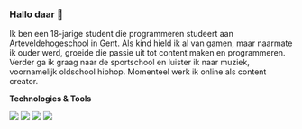 ### Hallo daar 👋

Ik ben een 18-jarige student die programmeren studeert aan Arteveldehogeschool in Gent. 
Als kind hield ik al van gamen, maar naarmate ik ouder werd, groeide die passie uit tot content maken en programmeren. 
Verder ga ik graag naar de sportschool en luister ik naar muziek, voornamelijk oldschool hiphop. 
Momenteel werk ik online als content creator.

**Technologies & Tools**

<img src="https://img.shields.io/badge/Javascript-F7DF1E?logo=javascript&logoColor=white&style=flat" />
<img src="https://img.shields.io/badge/C%23-512BD4?logo=c-sharp&logoColor=white&style=flat" />
<img src="https://img.shields.io/badge/Javascript-F7DF1E?logo=javascript&logoColor=white&style=flat" />
<img src="https://img.shields.io/badge/Javascript-F7DF1E?logo=javascript&logoColor=white&style=flat" />
